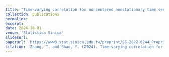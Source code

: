 ```yaml
---
title: "Time-varying correlation for noncentered nonstationary time series: simultaneous inference and visualization"
collection: publications
permalink: 
excerpt: 
date: 2024-10-01
venue: 'Statistica Sinica'
slidesurl: 
paperurl: 'https://www3.stat.sinica.edu.tw/preprint/SS-2022-0244_Preprint.pdf'
citation: 'Zhang, T. and Shao, Y. (2024). Time-varying correlation for noncentered nonstationary time series: simultaneous inference and visualization. Statistica Sinica, 34 (2024) 1-20.'
---
```


